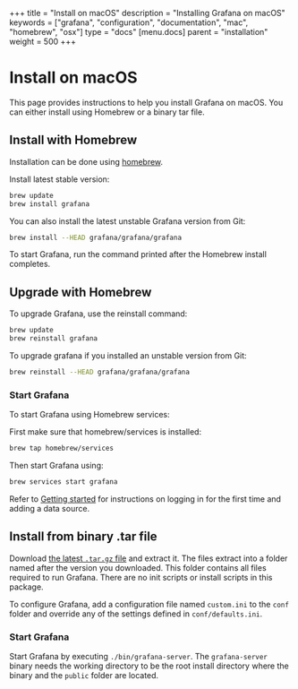 +++
title = "Install on macOS"
description = "Installing Grafana on macOS"
keywords = ["grafana", "configuration", "documentation", "mac", "homebrew", "osx"]
type = "docs"
[menu.docs]
parent = "installation"
weight = 500
+++


# Install on macOS

This page provides instructions to help you install Grafana on macOS. You can either install using Homebrew or a binary tar file.


## Install with Homebrew

Installation can be done using [homebrew](http://brew.sh/).

Install latest stable version:

```bash
brew update
brew install grafana
```

You can also install the latest unstable Grafana version from Git:

```bash
brew install --HEAD grafana/grafana/grafana
```

To start Grafana, run the command printed after the Homebrew install completes.

## Upgrade with Homebrew

To upgrade Grafana, use the reinstall command:

```bash
brew update
brew reinstall grafana
```

To upgrade grafana if you installed an unstable version from Git:

```bash
brew reinstall --HEAD grafana/grafana/grafana
```

### Start Grafana

To start Grafana using Homebrew services: 

First make sure that homebrew/services is installed:

```bash
brew tap homebrew/services
```

Then start Grafana using:

```bash
brew services start grafana
```

Refer to [Getting started](docs\sources\guides\getting_started.md) for instructions on logging in for the first time and adding a data source.

## Install from binary .tar file

Download [the latest `.tar.gz` file](https://grafana.com/get) and
extract it. The files extract into a folder named after the version you
downloaded. This folder contains all files required to run Grafana. There are
no init scripts or install scripts in this package.

To configure Grafana, add a configuration file named `custom.ini` to the
`conf` folder and override any of the settings defined in
`conf/defaults.ini`.

### Start Grafana

Start Grafana by executing `./bin/grafana-server`. The `grafana-server` binary needs the working directory to be the root install directory where the binary and the `public` folder are located.
